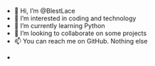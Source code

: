 - 👋 Hi, I’m @BlestLace
- 👀 I’m interested in coding and technology
- 🌱 I’m currently learning Python
- 💞️ I’m looking to collaborate on some projects
- 📫 You can reach me on GitHub. Nothing else


+
